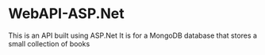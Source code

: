 # WebAPI-ASP.Net
This is an API built using ASP.Net
It is for a MongoDB database that stores a small collection of books
